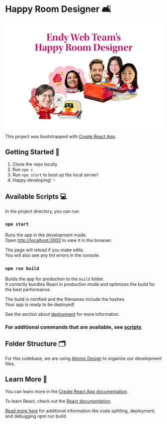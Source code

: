 # Happy Room Designer 🛋

<img src="https://raw.githubusercontent.com/hellomkreyes/room-builder-app/master/docs/happy-room-designer-v2.png" alt="The Endy web team as interior designers">

This project was bootstrapped with [Create React App](https://github.com/facebook/create-react-app).

## Getting Started 👋

1. Clone the repo locally
1. Run `npm i`
1. Run `npm start` to boot up the local server!
1. Happy developing! ✨

## Available Scripts 💻

In the project directory, you can run:

### `npm start`

Runs the app in the development mode.\
Open [http://localhost:3000](http://localhost:3000) to view it in the browser.

The page will reload if you make edits.\
You will also see any lint errors in the console.

### `npm run build`

Builds the app for production to the `build` folder.\
It correctly bundles React in production mode and optimizes the build for the best performance.

The build is minified and the filenames include the hashes.\
Your app is ready to be deployed!

See the section about [deployment](https://facebook.github.io/create-react-app/docs/deployment) for more information.

### For additional commands that are available, see [scripts](/docs/scripts.md)

## Folder Structure 🗂

For this codebase, we are using [Atomic Design](https://bradfrost.com/blog/post/atomic-web-design/) to organize our development files.

## Learn More 📖

You can learn more in the [Create React App documentation](https://facebook.github.io/create-react-app/docs/getting-started).

To learn React, check out the [React documentation](https://reactjs.org/).

[Read more here](/docs/more.md) for additional information like code splitting, deployment, and debugging npm run build.
